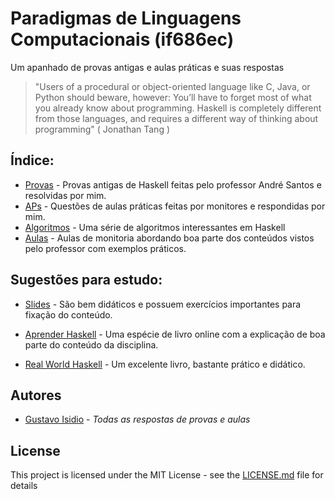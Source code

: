 # Paradigmas de Linguagens Computacionais (if686ec)

Um apanhado de provas antigas e aulas práticas e suas respostas

> "Users of a procedural or object-oriented language like C, Java, or Python should beware, however: You’ll have to forget most of what you already know about programming. Haskell is completely different from those languages, and requires a different way of thinking about programming" ( Jonathan Tang )

## Índice:

* [Provas](https://github.com/gustavoisidio/PLC/tree/master/Provas) - Provas antigas de Haskell feitas pelo professor André Santos e resolvidas por mim.
* [APs](https://github.com/gustavoisidio/PLC/tree/master/APs) - Questões de aulas práticas feitas por monitores e respondidas por mim.
* [Algoritmos](https://github.com/gustavoisidio/PLC/tree/master/Algoritmos) - Uma série de algoritmos interessantes em Haskell
* [Aulas](https://github.com/gustavoisidio/PLC/tree/master/Aulas) - Aulas de monitoria abordando boa parte dos conteúdos vistos pelo professor com exemplos práticos.

## Sugestões para estudo:

* [Slides](https://github.com/gustavoisidio/PLC/tree/master/Slides) - São bem didáticos e possuem exercícios importantes para fixação do conteúdo.

* [Aprender Haskell](http://haskell.tailorfontela.com.br) - Uma espécie de livro online com a explicação de boa parte do conteúdo da disciplina.

* [Real World Haskell](https://www.amazon.com/Real-World-Haskell-Bryan-OSullivan/dp/0596514980/ref=sr_1_1?ie=UTF8&qid=1548689700&sr=8-1&keywords=real+world+haskell) - Um excelente livro, bastante prático e didático.

## Autores

* [Gustavo Isidio]( http://cin.ufpe.br/~gisf ) - *Todas as respostas de provas e aulas*

## License

This project is licensed under the MIT License - see the [LICENSE.md](LICENSE.md) file for details

